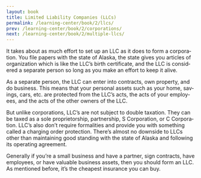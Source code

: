 ```yaml
---
layout: book
title: Limited Liability Companies (LLCs)
permalink: /learning-center/book/2/llcs/
prev: /learning-center/book/2/corporations/
next: /learning-center/book/2/multiple-llcs/
---
```


It takes about as much effort to set up an LLC as it does to form a cor­po­ra­tion. You file papers with the state of Alaska, the state gives you arti­cles of orga­ni­za­tion which is like the LLC’s birth cer­tifi­cate, and the LLC is con­sid­ered a sep­a­rate per­son so long as you make an effort to keep it alive.

As a sep­a­rate per­son, the LLC can enter into con­tracts, own prop­erty, and do busi­ness. This means that your per­sonal assets such as your home, sav­ings, cars, etc. are pro­tected from the LLC’s acts, the acts of your employ­ees, and the acts of the other own­ers of the LLC.

But unlike cor­po­ra­tions, LLC’s are not sub­ject to dou­ble tax­a­tion. They can be taxed as a sole pro­pri­etor­ship, part­ner­ship, S Cor­po­ra­tion, or C Cor­po­ra­tion. LLC’s also don’t require for­mal­i­ties and pro­vide you with some­thing called a charg­ing order pro­tec­tion. There’s almost no down­side to LLCs other than main­tain­ing good stand­ing with the state of Alaska and fol­low­ing its oper­at­ing agreement.

Gen­er­ally if you’re a small busi­ness and have a part­ner, sign con­tracts, have employ­ees, or have valu­able busi­ness assets, then you should form an LLC. As men­tioned before, it’s the cheap­est insur­ance you can buy.